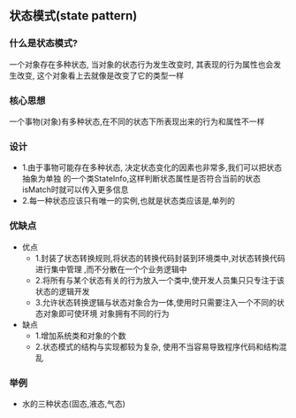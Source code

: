 ## 状态模式(state pattern)

### 什么是状态模式?
一个对象存在多种状态, 当对象的状态行为发生改变时, 其表现的行为属性也会发生改变, 
这个对象看上去就像是改变了它的类型一样

### 核心思想
一个事物(对象)有多种状态,在不同的状态下所表现出来的行为和属性不一样

### 设计
- 1.由于事物可能存在多种状态, 决定状态变化的因素也非常多,我们可以把状态抽象为单独
的一个类StateInfo,这样判断状态属性是否符合当前的状态 isMatch时就可以传入更多信息
- 2.每一种状态应该只有唯一的实例,也就是状态类应该是,单列的

### 优缺点
- 优点
    - 1.封装了状态转换规则,将状态的转换代码封装到环境类中,对状态转换代码进行集中管理
    ,而不分散在一个个业务逻辑中
    - 2.将所有与某个状态有关的行为放入一个类中,使开发人员集只只专注于该状态的逻辑开发
    - 3.允许状态转换逻辑与状态对象合为一体,使用时只需要注入一个不同的状态对象即可使环境
    对象拥有不同的行为
- 缺点
    - 1.增加系统类和对象的个数
    - 2.状态模式的结构与实现都较为复杂, 使用不当容易导致程序代码和结构混乱 
### 举例
- 水的三种状态(固态,液态,气态)
